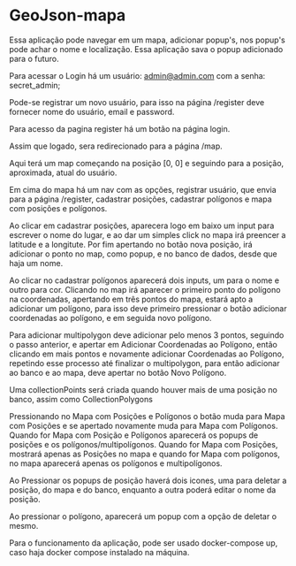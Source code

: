 # GeoJson-mapa

Essa aplicação pode navegar em um mapa, adicionar popup's, nos popup's pode achar o nome e localização.
Essa aplicação sava o popup adicionado para o futuro.

Para acessar o Login há um usuário: admin@admin.com com a senha: secret_admin;

Pode-se registrar um novo usuário, para isso na página /register deve fornecer nome do usuário, email e password.

Para acesso da pagina register há um botão na página login.

Assim que logado, sera redirecionado para a página /map.

Aqui terá um map começando na posição [0, 0] e seguindo para a posição, aproximada, atual do usuário.

Em cima do mapa há um nav com as opções, registrar usuário, que envia para a página /register, cadastrar posições, cadastrar polígonos e mapa com posições e polígonos.

Ao clicar em cadastrar posições, aparecera logo em baixo um input para escrever o nome do lugar, e ao dar um simples click no mapa irá preencer a latitude e a longitute. Por fim apertando no botão nova posição, irá adicionar o ponto no map, como popup, e no banco de dados, desde que haja um nome.

Ao clicar no cadastrar polígonos aparecerá dois inputs, um para o nome e outro para cor. Clicando no map irá aparecer o primeiro ponto do polígono na coordenadas, apertando em três pontos do mapa, estará apto a adicionar um polígono, para isso deve primeiro pressionar o botão adicionar coordenadas ao polígono, e em seguida novo polígono.

Para adicionar multipolygon deve adicionar pelo menos 3 pontos, seguindo o passo anterior, e apertar em Adicionar Coordenadas ao Polígono, então clicando em mais pontos e novamente adicionar Coordenadas ao Polígono, repetindo esse processo até finalizar o multipolygon, para então adicionar ao banco e ao mapa, deve apertar no botão Novo Polígono.

Uma collectionPoints será criada quando houver mais de uma posição no banco, assim como CollectionPolygons

Pressionando no Mapa com Posições e Polígonos o botão muda para Mapa com Posições e se apertado novamente muda para Mapa com Polígonos. Quando for Mapa com Posição e Polígonos aparecerá os popups de posições e os polígonos/multipolígonos. Quando for Mapa com Posições, mostrará apenas as Posições no mapa e quando for Mapa com polígonos, no mapa aparecerá apenas os polígonos e multipolígonos.

Ao Pressionar os popups de posição haverá dois icones, uma para deletar a posição, do mapa e do banco, enquanto a outra poderá editar o nome da posição.

Ao pressionar o polígono, aparecerá um popup com a opção de deletar o mesmo.

Para o funcionamento da aplicação, pode ser usado docker-compose up, caso haja docker compose instalado na máquina.
